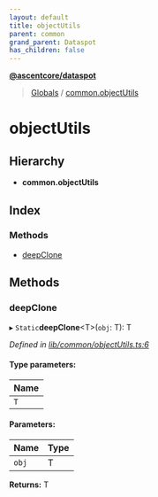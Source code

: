 ```yaml
---
layout: default
title: objectUtils
parent: common
grand_parent: Dataspot
has_children: false
---
```


**[@ascentcore/dataspot](../README.md)**

> [Globals](../globals.md) / [common.objectUtils](common_objectutils)

# objectUtils

## Hierarchy

* **common.objectUtils**

## Index

### Methods

* [deepClone](common_objectutils#deepclone)

## Methods

### deepClone

▸ `Static`**deepClone**\<T>(`obj`: T): T

*Defined in [lib/common/objectUtils.ts:6](https://github.com/ascentcore/dataspot/blob/7114653/lib/common/objectUtils.ts#L6)*

#### Type parameters:

Name |
------ |
`T` |

#### Parameters:

Name | Type |
------ | ------ |
`obj` | T |

**Returns:** T
